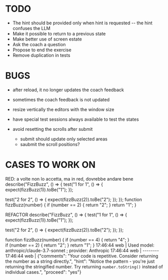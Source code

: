 # TODO

 - The hint should be provided only when hint is requested -- the hint confuses the LLM
 - Make it possible to return to a previous state
 - Make better use of screen estate
 - Ask the coach a question
 - Propose to end the exercise
 - Remove duplication in tests

# BUGS
- after reload, it no longer updates the coach feedback
- sometimes the coach feedback is not updated

- resize vertically the editors with the window size
- have special test sessions always available to test the states
- avoid resetting the scrolls after submit
    - submit should update only selected areas
    - saubmit the scroll positions?



# CASES TO WORK ON

RED: a volte non lo accetta, ma in red, dovrebbe andare bene
describe("FizzBuzz", () => {
test("1 for 1", () => {
expect(fizzBuzz(1)).toBe("1");
});

test("2 for 2", () => {
expect(fizzBuzz(2)).toBe("2");
});
});
function fizzBuzz(number) {
  if (number == 2) {
    return "2";
  }
  return "1";
}


REFACTOR
describe("FizzBuzz", () => {
test("1 for 1", () => {
expect(fizzBuzz(1)).toBe("1");
});

test("2 for 2", () => {
expect(fizzBuzz(2)).toBe("2");
});
});

function fizzBuzz(number) {
if (number == 4) {
return "4";
}  
if (number == 2) {
return "2";
}
return "1";
}
17:46:44 web	| Used model: anthropic/claude-3.7-sonnet ; provider: Anthropic
17:46:44 web	| --------
17:46:44 web	| {"comments": "Your code is repetitive. Consider returning the number as a string directly.", "hint": "Notice the pattern - you're just returning the stringified number. Try returning `number.toString()` instead of individual cases.", "proceed": "yes"}
